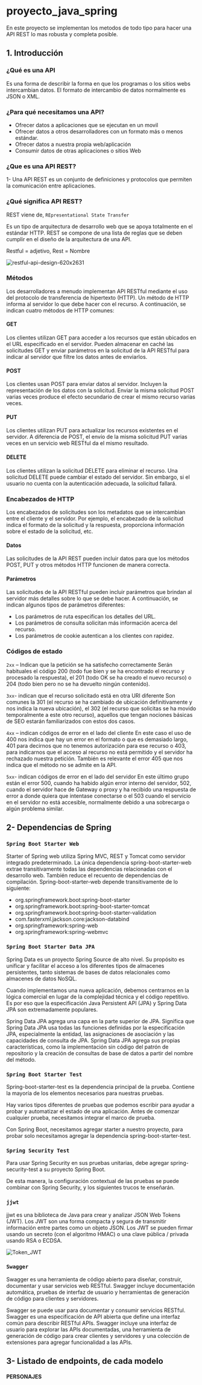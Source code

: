 # proyecto_java_spring
En este proyecto se implementan los metodos de todo tipo para hacer una API REST lo mas robusta y completa posible.

## 1. Introducción



### ¿Qué es una API
Es una forma de describir la forma en que los programas o los sitios webs intercambian datos.
El formato de intercambio de datos normalmente es JSON o XML.

### ¿Para qué necesitamos una API?
* Ofrecer datos a aplicaciones que se ejecutan en un movil
* Ofrecer datos a otros desarrolladores con un formato más o menos estándar.
* Ofrecer datos a nuestra propia web/aplicación
* Consumir datos de otras aplicaciones o sitios Web



### ¿Que es una API REST?

1- Una API REST es un conjunto de definiciones y protocolos que permiten la comunicación entre aplicaciones.


### ¿Qué significa API REST?

REST viene de, `REpresentational State Transfer`

Es un tipo de arquitectura de desarrollo web que se apoya totalmente en el estándar HTTP.
REST se compone de una lista de reglas que se deben cumplir en el diseño de la arquitectura de una API.

Restful = adjetivo, Rest = Nombre

![restful-api-design-620x2631](https://user-images.githubusercontent.com/57770761/194340693-48546877-b590-4404-b833-65f0d930ed04.jpg)


### Métodos

Los desarrolladores a menudo implementan API RESTful mediante el uso del protocolo de transferencia de hipertexto (HTTP). Un método de HTTP informa al servidor lo que debe hacer con el recurso. A continuación, se indican cuatro métodos de HTTP comunes:

#### GET

Los clientes utilizan GET para acceder a los recursos que están ubicados en el URL especificado en el servidor. Pueden almacenar en caché las solicitudes GET y enviar parámetros en la solicitud de la API RESTful para indicar al servidor que filtre los datos antes de enviarlos.

#### POST

Los clientes usan POST para enviar datos al servidor. Incluyen la representación de los datos con la solicitud. Enviar la misma solicitud POST varias veces produce el efecto secundario de crear el mismo recurso varias veces.

#### PUT

Los clientes utilizan PUT para actualizar los recursos existentes en el servidor. A diferencia de POST, el envío de la misma solicitud PUT varias veces en un servicio web RESTful da el mismo resultado.

#### DELETE

Los clientes utilizan la solicitud DELETE para eliminar el recurso. Una solicitud DELETE puede cambiar el estado del servidor. Sin embargo, si el usuario no cuenta con la autenticación adecuada, la solicitud fallará.


### Encabezados de HTTP

Los encabezados de solicitudes son los metadatos que se intercambian entre el cliente y el servidor. Por ejemplo, el encabezado de la solicitud indica el formato de la solicitud y la respuesta, proporciona información sobre el estado de la solicitud, etc.

#### Datos

Las solicitudes de la API REST pueden incluir datos para que los métodos POST, PUT y otros métodos HTTP funcionen de manera correcta.

#### Parámetros

Las solicitudes de la API RESTful pueden incluir parámetros que brindan al servidor más detalles sobre lo que se debe hacer. A continuación, se indican algunos tipos de parámetros diferentes:
* Los parámetros de ruta especifican los detalles del URL.
* Los parámetros de consulta solicitan más información acerca del recurso.
* Los parámetros de cookie autentican a los clientes con rapidez.


### Códigos de estado

`2xx` – Indican que la petición se ha satisfecho correctamente
Serán habituales el código 200 (todo fue bien y se ha encontrado el recurso y procesado la respuesta), el 201 (todo OK se ha creado el nuevo recurso) o 204 (todo bien pero no se ha devuelto ningún contenido).

`3xx`- indican que el recurso solicitado está en otra URI diferente
Son comunes la 301 (el recurso se ha cambiado de ubicación definitivamente y nos indica la nueva ubicación), el 302 (el recurso que solicitas se ha movido temporalmente a este otro recurso), aquellos que tengan nociones básicas de SEO estarán familiarizados con estos dos casos.

`4xx` – indican códigos de error en el lado del cliente
En este caso el uso de 400 nos indica que hay un error en el formato o que es demasiado largo, 401 para decirnos que no tenemos autorización para ese recurso o 403, para indicarnos que el acceso al recurso no está permitido y el servidor ha rechazado nuestra petición. También es relevante el error 405 que nos indica que el método no se admite en la API.

`5xx`- indican códigos de error en el lado del servidor
En este último grupo están el error 500, cuando ha habido algún error interno del servidor, 502, cuando el servidor hace de Gateway o proxy y ha recibido una respuesta de error a donde quiera que intentase conectarse o el 503 cuando el servicio en el servidor no está accesible, normalmente debido a una sobrecarga o algún problema similar.


## 2- Dependencias de Spring

### `Spring Boot Starter Web`

Starter of Spring web utiliza Spring MVC, REST y Tomcat como servidor integrado predeterminado. La única dependencia spring-boot-starter-web extrae transitivamente todas las dependencias relacionadas con el desarrollo web. También reduce el recuento de dependencias de compilación. Spring-boot-starter-web depende transitivamente de lo siguiente:

* org.springframework.boot:spring-boot-starter
* org.springframework.boot:spring-boot-starter-tomcat
* org.springframework.boot:spring-boot-starter-validation
* com.fasterxml.jackson.core:jackson-databind
* org.springframework:spring-web
* org.springframework:spring-webmvc

### `Spring Boot Starter Data JPA`

Spring Data es un proyecto Spring Source de alto nivel. Su propósito es unificar y facilitar el acceso a los diferentes tipos de almacenes persistentes, tanto sistemas de bases de datos relacionales como almacenes de datos NoSQL.

Cuando implementamos una nueva aplicación, debemos centrarnos en la lógica comercial en lugar de la complejidad técnica y el código repetitivo. Es por eso que la especificación Java Persistent API (JPA) y Spring Data JPA son extremadamente populares.

Spring Data JPA agrega una capa en la parte superior de JPA. Significa que Spring Data JPA usa todas las funciones definidas por la especificación JPA, especialmente la entidad, las asignaciones de asociación y las capacidades de consulta de JPA. Spring Data JPA agrega sus propias características, como la implementación sin código del patrón de repositorio y la creación de consultas de base de datos a partir del nombre del método.

### `Spring Boot Starter Test`

Spring-boot-starter-test es la dependencia principal de la prueba. Contiene la mayoría de los elementos necesarios para nuestras pruebas.

Hay varios tipos diferentes de pruebas que podemos escribir para ayudar a probar y automatizar el estado de una aplicación. Antes de comenzar cualquier prueba, necesitamos integrar el marco de prueba.

Con Spring Boot, necesitamos agregar starter a nuestro proyecto, para probar solo necesitamos agregar la dependencia spring-boot-starter-test.

### `Spring Security Test`

Para usar Spring Security en sus pruebas unitarias, debe agregar spring-security-test a su proyecto Spring Boot.

De esta manera, la configuración contextual de las pruebas se puede combinar con Spring Security, y los siguientes trucos te enseñarán.

### `jjwt`

jjwt es una biblioteca de Java para crear y analizar JSON Web Tokens (JWT). Los JWT son una forma compacta y segura de transmitir información entre partes como un objeto JSON. Los JWT se pueden firmar usando un secreto (con el algoritmo HMAC) o una clave pública / privada usando RSA o ECDSA.

![Token_JWT](https://user-images.githubusercontent.com/57770761/194340767-e0488f55-abd8-4d0c-bca2-925b406fd6ff.png)



### `Swagger`

Swagger es una herramienta de código abierto para diseñar, construir, documentar y usar servicios web RESTful. Swagger incluye documentación automática, pruebas de interfaz de usuario y herramientas de generación de código para clientes y servidores.

Swagger se puede usar para documentar y consumir servicios RESTful. Swagger es una especificación de API abierta que define una interfaz común para describir RESTful APIs. Swagger incluye una interfaz de usuario para explorar las APIs documentadas, una herramienta de generación de código para crear clientes y servidores y una colección de extensiones para agregar funcionalidad a las APIs.



## 3- Listado de endpoints, de cada modelo


#### PERSONAJES
